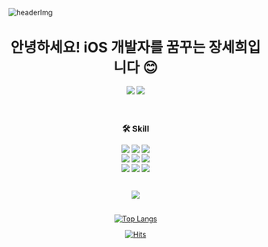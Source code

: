 ![headerImg](https://github.com/julia8024/julia8024/assets/79641953/701d0349-c82e-4363-8512-b09d0325ba94)

<div align="center">


# 안녕하세요! iOS 개발자를 꿈꾸는 장세희입니다 :blush:

<a href="https://www.instagram.com/julia._.activity/" target="_blank"><img src="https://img.shields.io/badge/Instagram-E4405F?style=for-the-badge&logo=Instagram&logoColor=ffffff"/></a>
<a href="https://julia8024.notion.site/bf8cbbba07fd4b0aa60fa915702af25b?pvs=4" target="_blank"><img src="https://img.shields.io/badge/Portfolio-000000?style=for-the-badge&logo=Notion&logoColor=ffffff"/></a>


<br>

### 🛠 Skill

<img src="https://img.shields.io/badge/Swift-F05138?style=for-the-badge&logo=Swift&logoColor=ffffff"/>
<img src="https://img.shields.io/badge/Python-3776AB?style=for-the-badge&logo=Python&logoColor=ffffff"/>
<img src="https://img.shields.io/badge/JavaScript-F7DF1E?style=for-the-badge&logo=JavaScript&logoColor=ffffff"/>
<br>
<img src="https://img.shields.io/badge/HTML5-E34F26?style=for-the-badge&logo=HTML5&logoColor=ffffff"/>
<img src="https://img.shields.io/badge/CSS3-1572B6?style=for-the-badge&logo=CSS3&logoColor=ffffff"/>
<img src="https://img.shields.io/badge/Adobe XD-FF61F6?style=for-the-badge&logo=Adobe XD&logoColor=ffffff"/>
<br>
<img src="https://img.shields.io/badge/Adobe Illustrator-FF9A00?style=for-the-badge&logo=Adobe Illustrator&logoColor=ffffff"/>
<img src="https://img.shields.io/badge/Figma-F24E1E?style=for-the-badge&logo=Figma&logoColor=ffffff"/>
<img src="https://img.shields.io/badge/Blender-F5792A?style=for-the-badge&logo=Blender&logoColor=ffffff"/>


<br>
<br>
<br>
<img src="http://mazandi.herokuapp.com/api?handle=julia8024&theme=warm"/>
<br>
<br>

[![Top Langs](https://github-readme-stats.vercel.app/api/top-langs/?username=julia8024&layout=donut&theme=radical&hide=c%23,shaderlab,glsl,hlsl)](https://github.com/julia8024/github-readme-stats)


[![Hits](https://hits.seeyoufarm.com/api/count/incr/badge.svg?url=https%3A%2F%2Fgithub.com%2Fjulia8024%2Fhit-counter&count_bg=%23FF5C70&title_bg=%23000000&icon=pinboard.svg&icon_color=%23FFFFFF&title=HITS&edge_flat=true)](https://hits.seeyoufarm.com)

</div>
